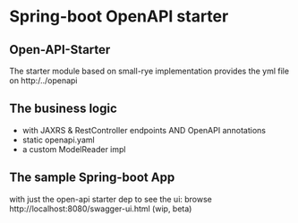 # Spring-boot OpenAPI starter

## Open-API-Starter
The starter module
based on small-rye implementation
provides the yml file on http:/../openapi

## The business logic
- with JAXRS & RestController endpoints AND OpenAPI annotations
- static openapi.yaml
- a custom ModelReader impl

## The sample Spring-boot App
with just the open-api starter dep
to see the ui:  browse http://localhost:8080/swagger-ui.html (wip, beta)